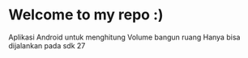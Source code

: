 # Welcome to my repo :)

Aplikasi Android untuk menghitung Volume bangun ruang
Hanya bisa dijalankan pada sdk 27
